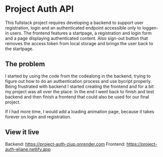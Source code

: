 # Project Auth API

This fullstack project requires developing a backend to support user registration, login and an authenticated endpoint accessible only to loggen-in users.
The frontend features a startpage, a registration and login form and a page displaying authenticated content. Also sign-out button that removes the access token from local storage and brings the user back to the startpage.

## The problem

I started by using the code from the codealong in the backend, trying to figure out how to do an authentication process and use bycript properly.
Being frustrated with backend I started creating the frontend and for a bit my project was all over the place.
In the end I went back to finish and test backend and then finish a frontend that could also be used for our final project.

If I had more time, I would add a loading animation page, because it takes forever on login and registration.

## View it live

Backend: https://project-auth-ziup.onrender.com
Frontend: https://project-auth-eliane.netlify.app
